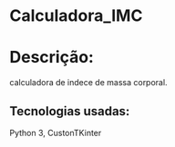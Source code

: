 # Calculadora_IMC

# Descrição:
calculadora de indece de massa corporal.

## Tecnologias usadas:
Python 3, CustonTKinter
